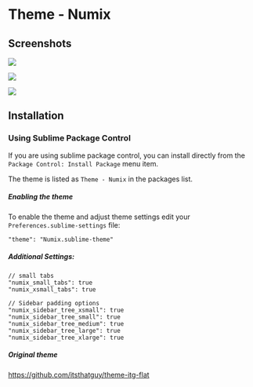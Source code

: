 # Theme - Numix

## Screenshots

![](https://dl.dropboxusercontent.com/u/7263172/numix/window.png)

![](https://dl.dropboxusercontent.com/u/7263172/numix/search.png)

![](https://dl.dropboxusercontent.com/u/7263172/numix/panel.png)

## Installation

### Using Sublime Package Control

If you are using sublime package control, you can install directly from the `Package Control: Install Package` menu item.

The theme is listed as `Theme - Numix` in the packages list.

##### Enabling the theme

To enable the theme and adjust theme settings edit your `Preferences.sublime-settings` file:

    "theme": "Numix.sublime-theme"

##### Additional Settings:

    // small tabs
    "numix_small_tabs": true
    "numix_xsmall_tabs": true

    // Sidebar padding options
    "numix_sidebar_tree_xsmall": true
    "numix_sidebar_tree_small": true
    "numix_sidebar_tree_medium": true
    "numix_sidebar_tree_large": true
    "numix_sidebar_tree_xlarge": true
    

##### Original theme

https://github.com/itsthatguy/theme-itg-flat
